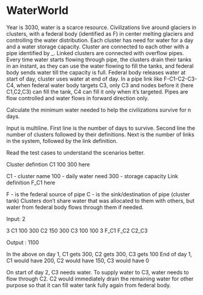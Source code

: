 # WaterWorld
Year is 3030, water is a scarce resource. Civilizations live around glaciers in clusters, with a federal body (identified as F) in center melting glaciers and controlling the water distribution. Each cluster has need for water for a day and a water storage capacity. Cluster are connected to each other with a pipe identified by _. Linked clusters are connected with overflow pipes. Every time water starts flowing through pipe, the clusters drain their tanks in an instant, as they can use the water flowing to fill the tanks, and federal body sends water till the capacity is full. Federal body releases water at start of day, cluster uses water at end of day. In a pipe link like F-C1-C2-C3-C4, when federal water body targets C3, only C3 and nodes before it (here C1,C2,C3) can fill the tank, C4 can fill it only when it’s targeted. Pipes are flow controlled and water flows in forward direction only.

Calculate the minimum water needed to help the civilizations survive for n days.

Input is multiline. First line is the number of days to survive. Second line the number of clusters followed by their definitions. Next is the number of links in the system, followed by the link definition.

Read the test cases to understand the scenarios better.

Cluster defintion C1 100 300 here

C1 - cluster name 100 - daily water need 300 - storage capacity Link definition F_C1 here

F - is the federal source of pipe C - is the sink/destination of pipe (cluster tank) Clusters don’t share water that was allocated to them with others, but water from federal body flows through them if needed.

 Input: 
2 

3 
C1 100 300 
C2 150 300 
C3 100 100 
3 
F_C1 
F_C2 
C2_C3 

 Output : 1100 

In the above on day 1, C1 gets 300, C2 gets 300, C3 gets 100 End of day 1, C1 would have 200, C2 would have 150, C3 would have 0

On start of day 2, C3 needs water. To supply water to C3, water needs to flow through C2. C2 would immediately drain the remaining water for other purpose so that it can fill water tank fully again from federal body.
